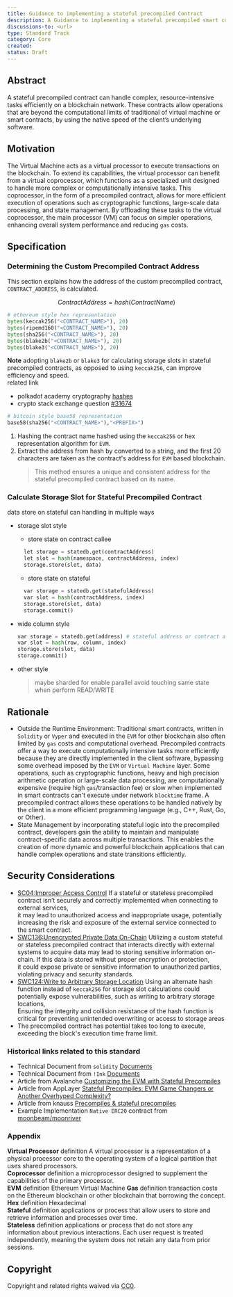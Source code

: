 ```yaml
---
title: Guidance to implementing a stateful precompiled Contract
description: A Guidance to implementing a stateful precompiled smart contract for executing complexity task.
discussions-to: <url>
type: Standard Track
category: Core
created: 
status: Draft
---
```


## Abstract

A stateful precompiled contract can handle complex, resource-intensive tasks efficiently on a blockchain network. These contracts allow operations that are beyond the computational limits of traditional of virtual machine or smart contracts, by using the native speed of the client’s underlying software.

## Motivation

The Virtual Machine acts as a virtual processor to execute transactions on the blockchain. To extend its capabilities, the virtual processor can benefit from a virtual coprocessor, which functions as a specialized unit designed to handle more complex or computationally intensive tasks. This coprocessor, in the form of a precompiled contract, allows for more efficient execution of operations such as cryptographic functions, large-scale data processing, and state management. By offloading these tasks to the virtual coprocessor, the main processor (VM) can focus on simpler operations, enhancing overall system performance and reducing `gas` costs.

## Specification

### Determining the Custom Precompiled Contract Address

This section explains how the address of the custom precompiled contract, `CONTRACT_ADDRESS`, is calculated.

<div align="center">

$ContractAddress = hash(ContractName)$

</div>

```python
# ethereum style hex representation
bytes(keccak256("<CONTRACT_NAME>"), 20)
bytes(ripemd160("<CONTRACT_NAME>"), 20)
bytes(sha256("<CONTRACT_NAME>"), 20)
bytes(blake2b("<CONTRACT_NAME>"), 20)
bytes(blake3("<CONTRACT_NAME>"), 20)
```

**Note** adopting `blake2b` or `blake3` for calculating storage slots in stateful precompiled contracts, as opposed to using `keccak256`, can improve efficiency and speed.  
 related link

- polkadot academy cryptography [hashes](https://polkadot-blockchain-academy.github.io/pba-book/cryptography/hashes/page.html)
- crypto stack exchange question [#31674](https://crypto.stackexchange.com/questions/31674/what-advantages-does-keccak-sha-3-have-over-blake2)

```python
# bitcoin style base58 representation
base58(sha256("<CONTRACT_NAME>"),"<PREFIX>")
```

1. Hashing the contract name hashed using the `keccak256` or hex representation algorithm for `EVM`.
2. Extract the address from hash by converted to a string, and the first 20 characters are taken as the contract's address for `EVM` based blockchain.
   > This method ensures a unique and consistent address for the stateful precompiled contract based on its name.

### Calculate Storage Slot for Stateful Precompiled Contract

data store on stateful can handling in multiple ways

- storage slot style
  - store state on contract callee
  ```python
    let storage = statedb.get(contractAddress)
    let slot = hash(namespace, contractAddress, index)
    storage.store(slot, data)
  ```
  - store state on stateful
  ```python
    var storage = statedb.get(statefulAddress)
    var slot = hash(contractAddress, index)
    storage.store(slot, data)
    storage.commit()
  ```
- wide column style

  ```python
  var storage = statedb.get(address) # stateful address or contract address
  var slot = hash(row, column, index)
  storage.store(slot, data)
  storage.commit()
  ```

- other style
  > maybe sharded for enable parallel avoid touching same state when perform READ/WRITE

## Rationale

- Outside the Runtime Environment: Traditional smart contracts, written in `Solidity` or `Vyper` and executed in the `EVM` for other blockchain also often limited by `gas` costs and computational overhead. Precompiled contracts offer a way to execute computationally intensive tasks more efficiently because they are directly implemented in the client software, bypassing some overhead imposed by the `EVM` or `Virtual Machine` layer. Some operations, such as cryptographic functions, heavy and high precision arithmetic operation or large-scale data processing, are computationally expensive (require high `gas`/transaction fee) or slow when implemented in smart contracts can't execute under network `blocktime` frame. A precompiled contract allows these operations to be handled natively by the client in a more efficient programming language (e.g., C++, Rust, Go, or Other).
- State Management by incorporating stateful logic into the precompiled contract, developers gain the ability to maintain and manipulate contract-specific data across multiple transactions. This enables the creation of more dynamic and powerful blockchain applications that can handle complex operations and state transitions efficiently.

## Security Considerations

- [SC04:Improper Access Control](https://owasp.org/www-project-smart-contract-top-10/2023/en/src/SC04-access-control-vulnerabilities.html) If a stateful or stateless precompiled contract isn’t securely and correctly implemented when connecting to external services,  
  it may lead to unauthorized access and inappropriate usage, potentially increasing the risk and exposure of the external service connected to the smart contract.
- [SWC136:Unencrypted Private Data On-Chain](https://swcregistry.io/docs/SWC-136/) Utilizing a custom stateful or stateless precompiled contract that interacts directly with external systems to acquire data may lead to storing sensitive information on-chain. If this data is stored without proper encryption or protection,  
  it could expose private or sensitive information to unauthorized parties, violating privacy and security standards.
- [SWC124:Write to Arbitrary Storage Location](https://swcregistry.io/docs/SWC-124/) Using an alternate hash function instead of `keccak256` for storage slot calculations could potentially expose vulnerabilities, such as writing to arbitrary storage locations,  
  Ensuring the integrity and collision resistance of the hash function is critical for preventing unintended overwriting or access to storage areas
- The precompiled contract has potential takes too long to execute, exceeding the block's execution time frame limit.

### Historical links related to this standard

- Technical Document from `solidity` [Documents](https://docs.soliditylang.org/en/latest/internals/layout_in_storage.html)
- Technical Document from `!Ink` [Documents](https://use.ink/4.x/datastructures/storage-layout)
- Article from Avalanche [Customizing the EVM with Stateful Precompiles](https://medium.com/avalancheavax/customizing-the-evm-with-stateful-precompiles-f44a34f39efd)
- Article from AppLayer [Stateful Precompiles: EVM Game Changers or Another Overhyped Complexity?](https://medium.com/@AppLayerLabs/stateful-precompiles-evm-game-changers-or-another-overhyped-complexity-b064145b290e)
- Article from knauss [Precompiles & stateful precompiles](https://knauss.dev/posts/sixteenth-post/)
- Example Implementation `Native ERC20` contract from [moonbeam/moonriver](https://docs.moonbeam.network/builders/ethereum/precompiles/ux/erc20/)

### Appendix

**Virtual Processor** definition A virtual processor is a representation of a physical processor core to the operating system of a logical partition that uses shared processors.  
**Coprocessor** definition a microprocessor designed to supplement the capabilities of the primary processor.  
**EVM** definition Ethereum Virtual Machine
**Gas** definition transaction costs on the Ethereum blockchain or other blockchain that borrowing the concept.  
**Hex** definition Hexadecimal  
**Stateful** definition applications or process that allow users to store and retrieve information and processes over time.  
**Stateless** definition applications or process that do not store any information about previous interactions. Each user request is treated independently, meaning the system does not retain any data from prior sessions.

## Copyright

Copyright and related rights waived via [CC0]().
